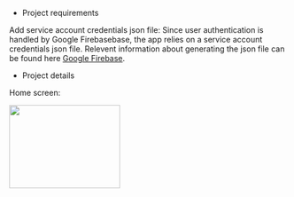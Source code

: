 - Project requirements

Add service account credentials json file:
    Since user authentication is handled by Google Firebasebase, the app relies on a service account credentials json file.
    Relevent information about generating the json file can be found here [Google Firebase](https://firebase.google.com/docs/cloud-messaging/auth-server#:~:text=To%20authenticate%20a%20service%20account,confirm%20by%20clicking%20Generate%20Key).

- Project details

Home screen:

<img src="https://github.com/RaySD03/CarWash/assets/113494325/e899f891-9987-4032-bd1b-efa4123ae026" width="200" height="150">
